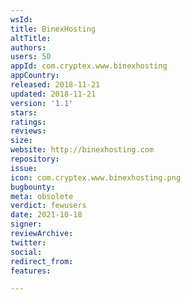 ```yaml
---
wsId: 
title: BinexHosting
altTitle: 
authors: 
users: 50
appId: com.cryptex.www.binexhosting
appCountry: 
released: 2018-11-21
updated: 2018-11-21
version: '1.1'
stars: 
ratings: 
reviews: 
size: 
website: http://binexhosting.com
repository: 
issue: 
icon: com.cryptex.www.binexhosting.png
bugbounty: 
meta: obsolete
verdict: fewusers
date: 2021-10-18
signer: 
reviewArchive: 
twitter: 
social: 
redirect_from: 
features: 

---
```


